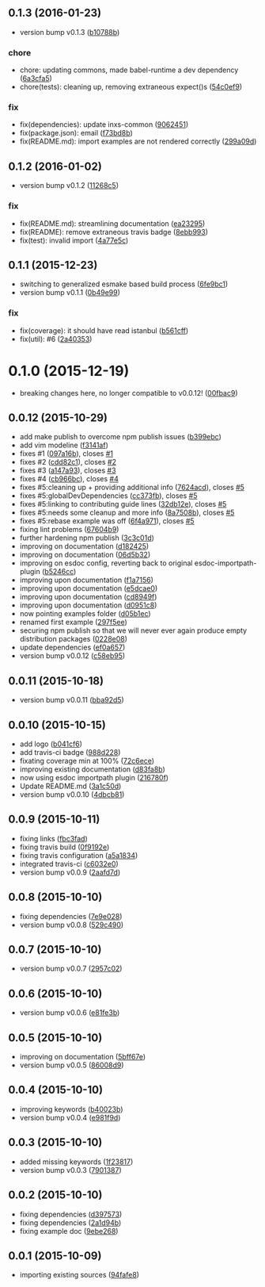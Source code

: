 <a name="0.1.3"></a>
## 0.1.3 (2016-01-23)


* version bump v0.1.3 ([b10788b](https://github.com/coldrye-es/inxs/commit/b10788b))

### chore

* chore: updating commons, made babel-runtime a dev dependency ([6a3cfa5](https://github.com/coldrye-es/inxs/commit/6a3cfa5))
* chore(tests): cleaning up, removing extraneous expect()s ([54c0ef9](https://github.com/coldrye-es/inxs/commit/54c0ef9))

### fix

* fix(dependencies): update inxs-common ([9062451](https://github.com/coldrye-es/inxs/commit/9062451))
* fix(package.json): email ([f73bd8b](https://github.com/coldrye-es/inxs/commit/f73bd8b))
* fix(README.md): import examples are not rendered correctly ([299a09d](https://github.com/coldrye-es/inxs/commit/299a09d))



<a name="0.1.2"></a>
## 0.1.2 (2016-01-02)


* version bump v0.1.2 ([11268c5](https://github.com/coldrye-es/inxs/commit/11268c5))

### fix

* fix(README.md): streamlining documentation ([ea23295](https://github.com/coldrye-es/inxs/commit/ea23295))
* fix(README): remove extraneous travis badge ([8ebb993](https://github.com/coldrye-es/inxs/commit/8ebb993))
* fix(test): invalid import ([4a77e5c](https://github.com/coldrye-es/inxs/commit/4a77e5c))



<a name="0.1.1"></a>
## 0.1.1 (2015-12-23)


* switching to generalized esmake based build process ([6fe9bc1](https://github.com/coldrye-es/inxs/commit/6fe9bc1))
* version bump v0.1.1 ([0b49e99](https://github.com/coldrye-es/inxs/commit/0b49e99))

### fix

* fix(coverage): it should have read istanbul ([b561cff](https://github.com/coldrye-es/inxs/commit/b561cff))
* fix(util): #6 ([2a40353](https://github.com/coldrye-es/inxs/commit/2a40353))



<a name="0.1.0"></a>
# 0.1.0 (2015-12-19)


* breaking changes here, no longer compatible to v0.0.12! ([00fbac9](https://github.com/coldrye-es/inxs/commit/00fbac9))



<a name="0.0.12"></a>
## 0.0.12 (2015-10-29)


* add make publish to overcome npm publish issues ([b399ebc](https://github.com/coldrye-es/inxs/commit/b399ebc))
* add vim modeline ([f3141af](https://github.com/coldrye-es/inxs/commit/f3141af))
* fixes #1 ([097a16b](https://github.com/coldrye-es/inxs/commit/097a16b)), closes [#1](https://github.com/coldrye-es/inxs/issues/1)
* fixes #2 ([cdd82c1](https://github.com/coldrye-es/inxs/commit/cdd82c1)), closes [#2](https://github.com/coldrye-es/inxs/issues/2)
* fixes #3 ([a147a93](https://github.com/coldrye-es/inxs/commit/a147a93)), closes [#3](https://github.com/coldrye-es/inxs/issues/3)
* fixes #4 ([cb966bc](https://github.com/coldrye-es/inxs/commit/cb966bc)), closes [#4](https://github.com/coldrye-es/inxs/issues/4)
* fixes #5:cleaning up + providing additional info ([7624acd](https://github.com/coldrye-es/inxs/commit/7624acd)), closes [#5](https://github.com/coldrye-es/inxs/issues/5)
* fixes #5:globalDevDependencies ([cc373fb](https://github.com/coldrye-es/inxs/commit/cc373fb)), closes [#5](https://github.com/coldrye-es/inxs/issues/5)
* fixes #5:linking to contributing guide lines ([32db12e](https://github.com/coldrye-es/inxs/commit/32db12e)), closes [#5](https://github.com/coldrye-es/inxs/issues/5)
* fixes #5:needs some cleanup and more info ([8a7508b](https://github.com/coldrye-es/inxs/commit/8a7508b)), closes [#5](https://github.com/coldrye-es/inxs/issues/5)
* fixes #5:rebase example was off ([6f4a971](https://github.com/coldrye-es/inxs/commit/6f4a971)), closes [#5](https://github.com/coldrye-es/inxs/issues/5)
* fixing lint problems ([67604b9](https://github.com/coldrye-es/inxs/commit/67604b9))
* further hardening npm publish ([3c3c01d](https://github.com/coldrye-es/inxs/commit/3c3c01d))
* improving on documentation ([d182425](https://github.com/coldrye-es/inxs/commit/d182425))
* improving on documentation ([06d5b32](https://github.com/coldrye-es/inxs/commit/06d5b32))
* improving on esdoc config, reverting back to original esdoc-importpath-plugin ([b5246cc](https://github.com/coldrye-es/inxs/commit/b5246cc))
* improving upon documentation ([f1a7156](https://github.com/coldrye-es/inxs/commit/f1a7156))
* improving upon documentation ([e5dcae0](https://github.com/coldrye-es/inxs/commit/e5dcae0))
* improving upon documentation ([cd8949f](https://github.com/coldrye-es/inxs/commit/cd8949f))
* improving upon documentation ([d0951c8](https://github.com/coldrye-es/inxs/commit/d0951c8))
* now pointing examples folder ([d05b1ec](https://github.com/coldrye-es/inxs/commit/d05b1ec))
* renamed first example ([297f5ee](https://github.com/coldrye-es/inxs/commit/297f5ee))
* securing npm publish so that we will never ever again produce empty distribution packages ([0228e08](https://github.com/coldrye-es/inxs/commit/0228e08))
* update dependencies ([ef0a657](https://github.com/coldrye-es/inxs/commit/ef0a657))
* version bump v0.0.12 ([c58eb95](https://github.com/coldrye-es/inxs/commit/c58eb95))



<a name="0.0.11"></a>
## 0.0.11 (2015-10-18)


* version bump v0.0.11 ([bba92d5](https://github.com/coldrye-es/inxs/commit/bba92d5))



<a name="0.0.10"></a>
## 0.0.10 (2015-10-15)


* add logo ([b041cf6](https://github.com/coldrye-es/inxs/commit/b041cf6))
* add travis-ci badge ([988d228](https://github.com/coldrye-es/inxs/commit/988d228))
* fixating coverage min at 100% ([72c6ece](https://github.com/coldrye-es/inxs/commit/72c6ece))
* improving existing documentation ([d83fa8b](https://github.com/coldrye-es/inxs/commit/d83fa8b))
* now using esdoc importpath plugin ([216780f](https://github.com/coldrye-es/inxs/commit/216780f))
* Update README.md ([3a1c50d](https://github.com/coldrye-es/inxs/commit/3a1c50d))
* version bump v0.0.10 ([4dbcb81](https://github.com/coldrye-es/inxs/commit/4dbcb81))



<a name="0.0.9"></a>
## 0.0.9 (2015-10-11)


* fixing links ([fbc3fad](https://github.com/coldrye-es/inxs/commit/fbc3fad))
* fixing travis build ([0f9192e](https://github.com/coldrye-es/inxs/commit/0f9192e))
* fixing travis configuration ([a5a1834](https://github.com/coldrye-es/inxs/commit/a5a1834))
* integrated travis-ci ([c6032e0](https://github.com/coldrye-es/inxs/commit/c6032e0))
* version bump v0.0.9 ([2aafd7d](https://github.com/coldrye-es/inxs/commit/2aafd7d))



<a name="0.0.8"></a>
## 0.0.8 (2015-10-10)


* fixing dependencies ([7e9e028](https://github.com/coldrye-es/inxs/commit/7e9e028))
* version bump v0.0.8 ([529c490](https://github.com/coldrye-es/inxs/commit/529c490))



<a name="0.0.7"></a>
## 0.0.7 (2015-10-10)


* version bump v0.0.7 ([2957c02](https://github.com/coldrye-es/inxs/commit/2957c02))



<a name="0.0.6"></a>
## 0.0.6 (2015-10-10)


* version bump v0.0.6 ([e81fe3b](https://github.com/coldrye-es/inxs/commit/e81fe3b))



<a name="0.0.5"></a>
## 0.0.5 (2015-10-10)


* improving on documentation ([5bff67e](https://github.com/coldrye-es/inxs/commit/5bff67e))
* version bump v0.0.5 ([86008d9](https://github.com/coldrye-es/inxs/commit/86008d9))



<a name="0.0.4"></a>
## 0.0.4 (2015-10-10)


* improving keywords ([b40023b](https://github.com/coldrye-es/inxs/commit/b40023b))
* version bump v0.0.4 ([e981f9d](https://github.com/coldrye-es/inxs/commit/e981f9d))



<a name="0.0.3"></a>
## 0.0.3 (2015-10-10)


* added missing keywords ([1f23817](https://github.com/coldrye-es/inxs/commit/1f23817))
* version bump v0.0.3 ([7901387](https://github.com/coldrye-es/inxs/commit/7901387))



<a name="0.0.2"></a>
## 0.0.2 (2015-10-10)


* fixing dependencies ([d397573](https://github.com/coldrye-es/inxs/commit/d397573))
* fixing dependencies ([2a1d94b](https://github.com/coldrye-es/inxs/commit/2a1d94b))
* fixing example doc ([9ebe268](https://github.com/coldrye-es/inxs/commit/9ebe268))



<a name="0.0.1"></a>
## 0.0.1 (2015-10-09)


* importing existing sources ([94fafe8](https://github.com/coldrye-es/inxs/commit/94fafe8))



